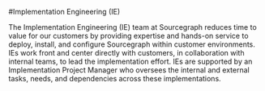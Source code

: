 #Implementation Engineering (IE)

The Implementation Engineering (IE) team at Sourcegraph reduces time to value for our customers by providing expertise and hands-on service to deploy, install, and configure Sourcegraph within customer environments. IEs work front and center directly with customers, in collaboration with internal teams, to lead the implementation effort. IEs are supported by an Implementation Project Manager who oversees the internal and external tasks, needs, and dependencies across these implementations.
